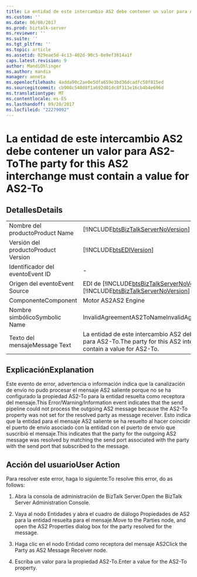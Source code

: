 ```yaml
---
title: La entidad de este intercambio AS2 debe contener un valor para AS2-para | Documentos de Microsoft
ms.custom: ''
ms.date: 06/08/2017
ms.prod: biztalk-server
ms.reviewer: ''
ms.suite: ''
ms.tgt_pltfrm: ''
ms.topic: article
ms.assetid: 029eae5d-4c13-402d-90c5-8e9ef3814a1f
caps.latest.revision: 9
author: MandiOhlinger
ms.author: mandia
manager: anneta
ms.openlocfilehash: 4adda90c2ae0e5dfa659e3bd36dcadfc58f815ed
ms.sourcegitcommit: cb908c540d8f1a692d01dc8f313e16cb4b4e696d
ms.translationtype: MT
ms.contentlocale: es-ES
ms.lasthandoff: 09/20/2017
ms.locfileid: "22279092"
---
```

# <a name="the-party-for-this-as2-interchange-must-contain-a-value-for-as2-to"></a><span data-ttu-id="90eb1-102">La entidad de este intercambio AS2 debe contener un valor para AS2-To</span><span class="sxs-lookup"><span data-stu-id="90eb1-102">The party for this AS2 interchange must contain a value for AS2-To</span></span>
## <a name="details"></a><span data-ttu-id="90eb1-103">Detalles</span><span class="sxs-lookup"><span data-stu-id="90eb1-103">Details</span></span>  
  
|||  
|-|-|  
|<span data-ttu-id="90eb1-104">Nombre del producto</span><span class="sxs-lookup"><span data-stu-id="90eb1-104">Product Name</span></span>|[!INCLUDE[btsBizTalkServerNoVersion](../includes/btsbiztalkservernoversion-md.md)]|  
|<span data-ttu-id="90eb1-105">Versión del producto</span><span class="sxs-lookup"><span data-stu-id="90eb1-105">Product Version</span></span>|[!INCLUDE[btsEDIVersion](../includes/btsediversion-md.md)]|  
|<span data-ttu-id="90eb1-106">Identificador del evento</span><span class="sxs-lookup"><span data-stu-id="90eb1-106">Event ID</span></span>|-|  
|<span data-ttu-id="90eb1-107">Origen del evento</span><span class="sxs-lookup"><span data-stu-id="90eb1-107">Event Source</span></span>|<span data-ttu-id="90eb1-108">EDI de [!INCLUDE[btsBizTalkServerNoVersion](../includes/btsbiztalkservernoversion-md.md)]</span><span class="sxs-lookup"><span data-stu-id="90eb1-108">[!INCLUDE[btsBizTalkServerNoVersion](../includes/btsbiztalkservernoversion-md.md)] EDI</span></span>|  
|<span data-ttu-id="90eb1-109">Componente</span><span class="sxs-lookup"><span data-stu-id="90eb1-109">Component</span></span>|<span data-ttu-id="90eb1-110">Motor AS2</span><span class="sxs-lookup"><span data-stu-id="90eb1-110">AS2 Engine</span></span>|  
|<span data-ttu-id="90eb1-111">Nombre simbólico</span><span class="sxs-lookup"><span data-stu-id="90eb1-111">Symbolic Name</span></span>|<span data-ttu-id="90eb1-112">InvalidAgreementAS2ToName</span><span class="sxs-lookup"><span data-stu-id="90eb1-112">InvalidAgreementAS2ToName</span></span>|  
|<span data-ttu-id="90eb1-113">Texto del mensaje</span><span class="sxs-lookup"><span data-stu-id="90eb1-113">Message Text</span></span>|<span data-ttu-id="90eb1-114">La entidad de este intercambio AS2 debe contener un valor para AS2-To.</span><span class="sxs-lookup"><span data-stu-id="90eb1-114">The party for this AS2 interchange must contain a value for AS2-To.</span></span>|  
  
## <a name="explanation"></a><span data-ttu-id="90eb1-115">Explicación</span><span class="sxs-lookup"><span data-stu-id="90eb1-115">Explanation</span></span>  
 <span data-ttu-id="90eb1-116">Este evento de error, advertencia o información indica que la canalización de envío no pudo procesar el mensaje AS2 saliente porque no se ha configurado la propiedad AS2-To para la entidad resuelta como receptora del mensaje.</span><span class="sxs-lookup"><span data-stu-id="90eb1-116">This Error/Warning/Information event indicates that the send pipeline could not process the outgoing AS2 message because the AS2-To property was not set for the resolved party as message receiver.</span></span> <span data-ttu-id="90eb1-117">Esto indica que la entidad para el mensaje AS2 saliente se ha resuelto al hacer coincidir el puerto de envío asociado con la entidad con el puerto de envío que suscribió el mensaje.</span><span class="sxs-lookup"><span data-stu-id="90eb1-117">This indicates that the party for the outgoing AS2 message was resolved by matching the send port associated with the party with the send port that subscribed to the message.</span></span>  
  
## <a name="user-action"></a><span data-ttu-id="90eb1-118">Acción del usuario</span><span class="sxs-lookup"><span data-stu-id="90eb1-118">User Action</span></span>  
 <span data-ttu-id="90eb1-119">Para resolver este error, haga lo siguiente:</span><span class="sxs-lookup"><span data-stu-id="90eb1-119">To resolve this error, do as follows:</span></span>  
  
1.  <span data-ttu-id="90eb1-120">Abra la consola de administración de BizTalk Server.</span><span class="sxs-lookup"><span data-stu-id="90eb1-120">Open the BizTalk Server Administration Console.</span></span>  
  
2.  <span data-ttu-id="90eb1-121">Vaya al nodo Entidades y abra el cuadro de diálogo Propiedades de AS2 para la entidad resuelta para el mensaje.</span><span class="sxs-lookup"><span data-stu-id="90eb1-121">Move to the Parties node, and open the AS2 Properties dialog box for the party resolved for the message.</span></span>  
  
3.  <span data-ttu-id="90eb1-122">Haga clic en el nodo Entidad como receptora del mensaje AS2</span><span class="sxs-lookup"><span data-stu-id="90eb1-122">Click the Party as AS2 Message Receiver node.</span></span>  
  
4.  <span data-ttu-id="90eb1-123">Escriba un valor para la propiedad AS2-To.</span><span class="sxs-lookup"><span data-stu-id="90eb1-123">Enter a value for the AS2-To property.</span></span>